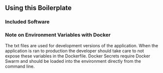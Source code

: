 ## Using this Boilerplate

### Included Software

### Note on Environment Variables with Docker

The txt files are used for development versions of the application. When 
the application is ran to production the developer should take care to not
expose these variables in the Dockerfile. Docker Secrets require Docker Swarm
and should be loaded into the environment directly from the command line.

``` docker secr